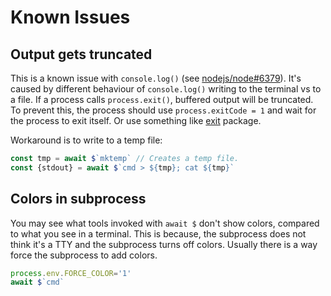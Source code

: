 # Known Issues

## Output gets truncated

This is a known issue with `console.log()` (see [nodejs/node#6379](https://github.com/nodejs/node/issues/6379)).
It's caused by different behaviour of `console.log()` writing to the terminal vs
to a file. If a process calls `process.exit()`, buffered output will be truncated.
To prevent this, the process should use `process.exitCode = 1` and wait for the
process to exit itself. Or use something like [exit](https://www.npmjs.com/package/exit) package.

Workaround is to write to a temp file:
```js
const tmp = await $`mktemp` // Creates a temp file.
const {stdout} = await $`cmd > ${tmp}; cat ${tmp}`
```

## Colors in subprocess

You may see what tools invoked with `await $` don't show colors, compared to
what you see in a terminal. This is because, the subprocess does not think it's
a TTY and the subprocess turns off colors. Usually there is a way force
the subprocess to add colors.

```js
process.env.FORCE_COLOR='1'
await $`cmd`
```
